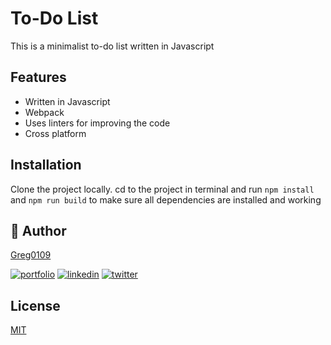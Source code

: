 
# To-Do List

This is a minimalist to-do list written in Javascript



## Features

- Written in Javascript
- Webpack
- Uses linters for improving the code
- Cross platform

  
## Installation

Clone the project locally. cd to the project in terminal and run `npm install` and `npm run build` to make sure all dependencies are installed and working
    
## 🔗 Author
[Greg0109](https://www.github.com/greg0109)

[![portfolio](https://img.shields.io/badge/my_portfolio-000?style=for-the-badge&logo=ko-fi&logoColor=white)](https://gregrabago-portfolio.herokuapp.com/)
[![linkedin](https://img.shields.io/badge/linkedin-0A66C2?style=for-the-badge&logo=linkedin&logoColor=white)](https://www.linkedin.com/gregrabago)
[![twitter](https://img.shields.io/badge/twitter-1DA1F2?style=for-the-badge&logo=twitter&logoColor=white)](https://twitter.com/greg_0109)

  
## License

[MIT](https://choosealicense.com/licenses/mit/)

  